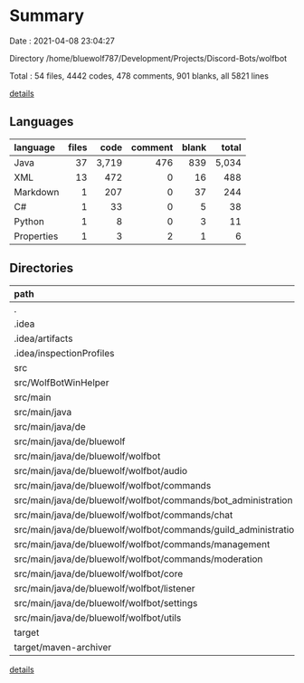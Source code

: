# Summary

Date : 2021-04-08 23:04:27

Directory /home/bluewolf787/Development/Projects/Discord-Bots/wolfbot

Total : 54 files,  4442 codes, 478 comments, 901 blanks, all 5821 lines

[details](details.md)

## Languages
| language | files | code | comment | blank | total |
| :--- | ---: | ---: | ---: | ---: | ---: |
| Java | 37 | 3,719 | 476 | 839 | 5,034 |
| XML | 13 | 472 | 0 | 16 | 488 |
| Markdown | 1 | 207 | 0 | 37 | 244 |
| C# | 1 | 33 | 0 | 5 | 38 |
| Python | 1 | 8 | 0 | 3 | 11 |
| Properties | 1 | 3 | 2 | 1 | 6 |

## Directories
| path | files | code | comment | blank | total |
| :--- | ---: | ---: | ---: | ---: | ---: |
| . | 54 | 4,442 | 478 | 901 | 5,821 |
| .idea | 11 | 302 | 0 | 0 | 302 |
| .idea/artifacts | 1 | 33 | 0 | 0 | 33 |
| .idea/inspectionProfiles | 1 | 36 | 0 | 0 | 36 |
| src | 38 | 3,752 | 476 | 844 | 5,072 |
| src/WolfBotWinHelper | 1 | 33 | 0 | 5 | 38 |
| src/main | 37 | 3,719 | 476 | 839 | 5,034 |
| src/main/java | 37 | 3,719 | 476 | 839 | 5,034 |
| src/main/java/de | 37 | 3,719 | 476 | 839 | 5,034 |
| src/main/java/de/bluewolf | 37 | 3,719 | 476 | 839 | 5,034 |
| src/main/java/de/bluewolf/wolfbot | 37 | 3,719 | 476 | 839 | 5,034 |
| src/main/java/de/bluewolf/wolfbot/audio | 3 | 141 | 0 | 40 | 181 |
| src/main/java/de/bluewolf/wolfbot/commands | 18 | 2,373 | 196 | 516 | 3,085 |
| src/main/java/de/bluewolf/wolfbot/commands/bot_administration | 3 | 358 | 12 | 83 | 453 |
| src/main/java/de/bluewolf/wolfbot/commands/chat | 5 | 850 | 31 | 240 | 1,121 |
| src/main/java/de/bluewolf/wolfbot/commands/guild_administration | 2 | 205 | 24 | 25 | 254 |
| src/main/java/de/bluewolf/wolfbot/commands/management | 2 | 683 | 126 | 94 | 903 |
| src/main/java/de/bluewolf/wolfbot/commands/moderation | 4 | 228 | 3 | 57 | 288 |
| src/main/java/de/bluewolf/wolfbot/core | 3 | 160 | 10 | 51 | 221 |
| src/main/java/de/bluewolf/wolfbot/listener | 5 | 304 | 62 | 82 | 448 |
| src/main/java/de/bluewolf/wolfbot/settings | 2 | 100 | 33 | 23 | 156 |
| src/main/java/de/bluewolf/wolfbot/utils | 6 | 641 | 175 | 127 | 943 |
| target | 1 | 3 | 2 | 1 | 6 |
| target/maven-archiver | 1 | 3 | 2 | 1 | 6 |

[details](details.md)